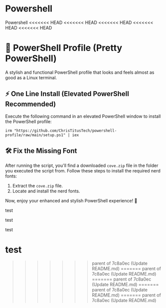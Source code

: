# Powershell
Powershell
<<<<<<< HEAD
<<<<<<< HEAD
<<<<<<< HEAD
<<<<<<< HEAD
<<<<<<< HEAD
# 🎨 PowerShell Profile (Pretty PowerShell)

A stylish and functional PowerShell profile that looks and feels almost as good as a Linux terminal.

## ⚡ One Line Install (Elevated PowerShell Recommended)

Execute the following command in an elevated PowerShell window to install the PowerShell profile:

```
irm "https://github.com/ChrisTitusTech/powershell-profile/raw/main/setup.ps1" | iex
```

## 🛠️ Fix the Missing Font

After running the script, you'll find a downloaded `cove.zip` file in the folder you executed the script from. Follow these steps to install the required nerd fonts:

1. Extract the `cove.zip` file.
2. Locate and install the nerd fonts.

Now, enjoy your enhanced and stylish PowerShell experience! 🚀



test

test

test

test
=======
>>>>>>> parent of 7c8a0ec (Update README.md)
=======
>>>>>>> parent of 7c8a0ec (Update README.md)
=======
>>>>>>> parent of 7c8a0ec (Update README.md)
=======
>>>>>>> parent of 7c8a0ec (Update README.md)
=======
>>>>>>> parent of 7c8a0ec (Update README.md)
